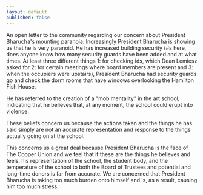 ```yaml
---
layout: default
published: false
---
```


An open letter to the community regarding our concern about President Bharucha's mounting paranoia:
Increasingly President Bharucha is showing us that he is very paranoid. He has increased building security (#s here, does anyone know how many security guards have been added and at what times. At least three different things 1: for checking ids, which Dean Lemiesz asked for 2: for certain meetings where board members are present and 3: when the occupiers were upstairs), 
President Bharucha had security guards go and check the dorm rooms that have windows overlooking the Hamilton Fish House.

He has referred to the creation of a "mob mentality" in the art school, indicating that he believes that, at any moment, the school could erupt into violence. 

These beliefs concern us because the actions taken and the things he has said simply are not an accurate representation and response to the things actually going on at the school. 

This concerns us a great deal because President Bharucha is the face of The Cooper Union and we feel that if these are the things he believes and feels, his representation of the school, the student body, and the temperature of the school to both the Board of Trustees and potential and long-time donors is far from accurate. We are concerned that President Bharucha is taking too much burden onto himself and is, as a result, causing him too much stress. 